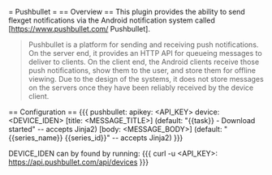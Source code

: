 = Pushbullet =
== Overview ==
This plugin provides the ability to send flexget notifications via the Android notification system called [https://www.pushbullet.com/ Pushbullet].

> Pushbullet is a platform for sending and receiving push notifications.  On the server end, it provides an HTTP API for queueing messages to deliver to clients. On the client end, the Android clients receive those push notifications, show them to the user, and store them for offline viewing.  Due to the design of the systems, it does not store messages on the servers once they have been reliably received by the device client.

== Configuration ==
{{{
pushbullet:
    apikey: <API_KEY>
    device: <DEVICE_IDEN>
    [title: <MESSAGE_TITLE>] (default: "{{task}} - Download started" -- accepts Jinja2)
    [body: <MESSAGE_BODY>] (default: "{{series_name}} {{series_id}}" -- accepts Jinja2)
}}}

DEVICE_IDEN can by found by running: 
{{{
curl -u <API_KEY>: https://api.pushbullet.com/api/devices
}}}